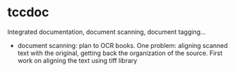 # tccdoc
Integrated documentation, document scanning, document tagging...

* document scanning: plan to OCR books. One problem:
  aligning scanned text with the original, getting back the
  organization of the source. First work on aligning the text using tiff library
